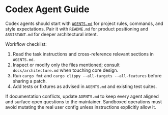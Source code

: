 # Codex Agent Guide

Codex agents should start with [`AGENTS.md`](AGENTS.md) for project rules, commands, and style expectations. Pair it with `README.md` for product positioning and `ASSISTANT.md` for deeper architectural intent.

Workflow checklist:
1. Read the task instructions and cross-reference relevant sections in `AGENTS.md`.
2. Inspect or modify only the files mentioned; consult `docs/architecture.md` when touching core design.
3. Run `cargo fmt` and `cargo clippy --all-targets --all-features` before sharing a patch.
4. Add tests or fixtures as advised in `AGENTS.md` and existing test suites.

If documentation conflicts, update `AGENTS.md` to keep every agent aligned and surface open questions to the maintainer. Sandboxed operations must avoid mutating the real user config unless instructions explicitly allow it.
